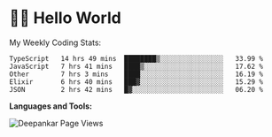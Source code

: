 # 👋🏽 Hello World 

<!--![Deepankar's github stats](https://github-readme-stats.vercel.app/api?username=Deep-Codes&count_private=true&show_icons=true&theme=radical)-->
My Weekly Coding Stats:

<!--START_SECTION:waka-->
```text
TypeScript   14 hrs 49 mins  ████████▒░░░░░░░░░░░░░░░░   33.99 % 
JavaScript   7 hrs 41 mins   ████▒░░░░░░░░░░░░░░░░░░░░   17.62 % 
Other        7 hrs 3 mins    ████░░░░░░░░░░░░░░░░░░░░░   16.19 % 
Elixir       6 hrs 40 mins   ███▓░░░░░░░░░░░░░░░░░░░░░   15.29 % 
JSON         2 hrs 42 mins   █▓░░░░░░░░░░░░░░░░░░░░░░░   06.20 % 
```
<!--END_SECTION:waka-->

**Languages and Tools:**



<p align="left"> <img src="https://komarev.com/ghpvc/?username=Deep-Codes&label=Views&color=blue&style=plastic" alt="Deepankar Page Views" /> </p>
